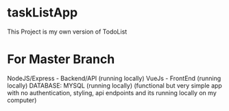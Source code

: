 # taskListApp
This Project is my own version of TodoList 


# For Master Branch
NodeJS/Express - Backend/API (running locally)
VueJs - FrontEnd (running locally)
DATABASE: MYSQL (running locally)
(functional but very simple app with no authentication, styling, api endpoints and its running locally on my computer)
 




